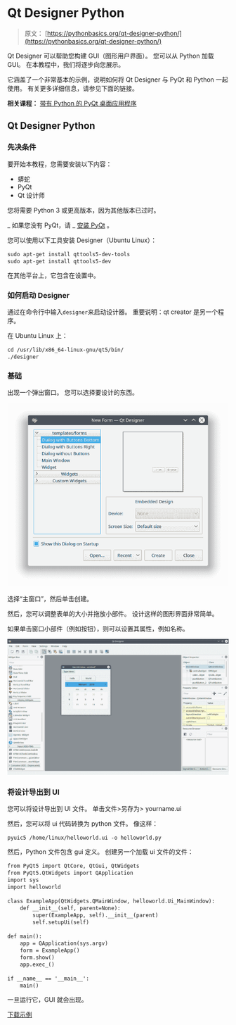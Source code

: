 # Qt Designer Python

> 原文： [https://pythonbasics.org/qt-designer-python/](https://pythonbasics.org/qt-designer-python/)

Qt Designer 可以帮助您构建 GUI（图形用户界面）。 您可以从 Python 加载 GUI。 在本教程中，我们将逐步向您展示。

它涵盖了一个非常基本的示例，说明如何将 Qt Designer 与 PyQt 和 Python 一起使用。 有关更多详细信息，请参见下面的链接。

**相关课程：**
[带有 Python 的 PyQt 桌面应用程序](https://gum.co/pysqtsamples)

## Qt Designer Python

### 先决条件

要开始本教程，您需要安装以下内容：

*   蟒蛇
*   PyQt
*   Qt 设计师

您将需要 Python 3 或更高版本，因为其他版本已过时。

_ 如果您没有 PyQt，请 _ [安装 PyQt](/install-pyqt/) 。

您可以使用以下工具安装 Designer（Ubuntu Linux）：

```
sudo apt-get install qttools5-dev-tools
sudo apt-get install qttools5-dev

```

在其他平台上，它包含在设置中。

### 如何启动 Designer

通过在命令行中输入`designer`来启动设计器。 重要说明：qt creator 是另一个程序。

在 Ubuntu Linux 上：

```
cd /usr/lib/x86_64-linux-gnu/qt5/bin/ 
./designer

```

### 基础

出现一个弹出窗口。 您可以选择要设计的东西。

![pyqt designer](img/ae8e6eb853cd61665d2bfd313a2d391e.jpg)

选择“主窗口”，然后单击创建。

然后，您可以调整表单的大小并拖放小部件。 设计这样的图形界面非常简单。

如果单击窗口小部件（例如按钮），则可以设置其属性，例如名称。

![qt designer](img/7b3d5c4209c210120366a607eb41d2ce.jpg)

### 将设计导出到 UI

您可以将设计导出到 UI 文件。 单击文件&gt;另存为&gt; yourname.ui

然后，您可以将 ui 代码转换为 python 文件。
像这样：

```
pyuic5 /home/linux/helloworld.ui -o helloworld.py

```

然后，Python 文件包含 gui 定义。
创建另一个加载 ui 文件的文件：

```
from PyQt5 import QtCore, QtGui, QtWidgets
from PyQt5.QtWidgets import QApplication
import sys
import helloworld

class ExampleApp(QtWidgets.QMainWindow, helloworld.Ui_MainWindow):
    def __init__(self, parent=None):
        super(ExampleApp, self).__init__(parent)
        self.setupUi(self)

def main():
    app = QApplication(sys.argv)
    form = ExampleApp()
    form.show()
    app.exec_()

if __name__ == '__main__':
    main()

```

一旦运行它，GUI 就会出现。

[下载示例](https://gum.co/pysqtsamples)